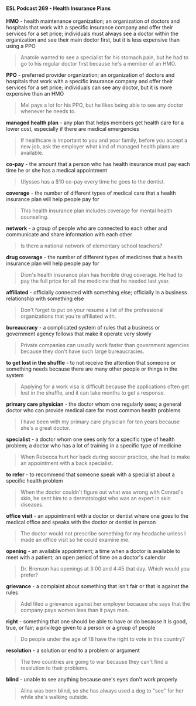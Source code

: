 #### ESL Podcast 269 - Health Insurance Plans

**HMO** - health maintenance organization; an organization of doctors and
hospitals that work with a specific insurance company and offer their services for
a set price; individuals must always see a doctor within the organization and see
their main doctor first, but it is less expensive than using a PPO

> Anatole wanted to see a specialist for his stomach pain, but he had to go to his
regular doctor first because he's a member of an HMO.

**PPO** - preferred provider organization; an organization of doctors and hospitals
that work with a specific insurance company and offer their services for a set
price; individuals can see any doctor, but it is more expensive than an HMO

> Mel pays a lot for his PPO, but he likes being able to see any doctor whenever
he needs to.

**managed health plan** - any plan that helps members get health care for a lower
cost, especially if there are medical emergencies

> If healthcare is important to you and your family, before you accept a new job,
ask the employer what kind of managed health plans are available.

**co-pay** - the amount that a person who has health insurance must pay each
time he or she has a medical appointment

> Ulysses has a $10 co-pay every time he goes to the dentist.

**coverage** - the number of different types of medical care that a health insurance
plan will help people pay for

> This health insurance plan includes coverage for mental health counseling.

**network** - a group of people who are connected to each other and communicate
and share information with each other

> Is there a national network of elementary school teachers?

**drug coverage** - the number of different types of medicines that a health
insurance plan will help people pay for

> Dion's health insurance plan has horrible drug coverage. He had to pay the full
price for all the medicine that he needed last year.

**affiliated** - officially connected with something else; officially in a business
relationship with something else

> Don't forget to put on your resume a list of the professional organizations that
you're affiliated with.

**bureaucracy** - a complicated system of rules that a business or government
agency follows that make it operate very slowly

> Private companies can usually work faster than government agencies because
they don't have such large bureaucracies.

**to get lost in the shuffle** - to not receive the attention that someone or
something needs because there are many other people or things in the system

> Applying for a work visa is difficult because the applications often get lost in the
shuffle, and it can take months to get a response.

**primary care physician** - the doctor whom one regularly sees; a general doctor
who can provide medical care for most common health problems

> I have been with my primary care physician for ten years because she's a great
doctor.

**specialist** - a doctor whom one sees only for a specific type of health problem; a
doctor who has a lot of training in a specific type of medicine

> When Rebecca hurt her back during soccer practice, she had to make an
appointment with a back specialist.

**to refer** - to recommend that someone speak with a specialist about a specific
health problem

> When the doctor couldn't figure out what was wrong with Conrad's skin, he sent
him to a dermatologist who was an expert in skin diseases.

**office visit** - an appointment with a doctor or dentist where one goes to the
medical office and speaks with the doctor or dentist in person

> The doctor would not prescribe something for my headache unless I made an
office visit so he could examine me.

**opening** - an available appointment; a time when a doctor is available to meet
with a patient; an open period of time on a doctor's calendar

> Dr. Brenson has openings at 3:00 and 4:45 that day. Which would you prefer?

**grievance** - a complaint about something that isn't fair or that is against the rules

> Adel filed a grievance against her employer because she says that the
company pays women less than it pays men.

**right** - something that one should be able to have or do because it is good, true,
or fair; a privilege given to a person or a group of people

> Do people under the age of 18 have the right to vote in this country?

**resolution** - a solution or end to a problem or argument

> The two countries are going to war because they can't find a resolution to their
problems.

**blind** - unable to see anything because one's eyes don't work properly

> Alina was born blind, so she has always used a dog to "see" for her while she's
walking outside.


